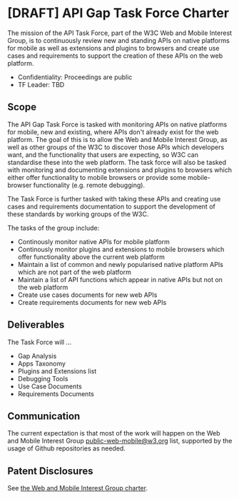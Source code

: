 # [DRAFT] API Gap Task Force Charter

The mission of the API Task Force, part of the W3C Web and Mobile Interest Group, is to continuously review new and standing APIs on native platforms for mobile as well as extensions and plugins to browsers and create use cases and requirements to support the creation of these APIs on the web platform. 

* Confidentiality: Proceedings are public
* TF Leader: TBD

## Scope

The API Gap Task Force is tasked with monitoring APIs on native platforms for mobile, new and existing, where APIs don't already exist for the web platform. The goal of this is to allow the Web and Mobile Interest Group, as well as other groups of the W3C to discover those APIs which developers want, and the functionality that users are expecting, so W3C can standardise these into the web platform. The task force will also be tasked with monitoring and documenting extensions and plugins to browsers which either offer functionality to mobile browsers or provide some mobile-browser functionality (e.g. remote debugging). 

The Task Force is further tasked with taking these APIs and creating use cases and requirements documentation to support the development of these standards by working groups of the W3C.

The tasks of the group include:

* Continously monitor native APIs for mobile platform
* Continously monitor plugins and extensions to mobile browsers which offer functionality above the current web platform
* Maintain a list of common and newly popularised native platform APIs which are not part of the web platform
* Maintain a list of API functions which appear in native APIs but not on the web platform
* Create use cases documents for new web APIs
* Create requirements documents for new web APIs

## Deliverables
The Task Force will ...

* Gap Analysis
* Apps Taxonomy
* Plugins and Extensions list
* Debugging Tools
* Use Case Documents
* Requirements Documents

## Communication
The current expectation is that most of the work will happen on the Web and Mobile Interest Group public-web-mobile@w3.org list, supported by the usage of Github repositories as needed.

## Patent Disclosures
See [the Web and Mobile Interest Group charter](http://www.w3.org/2013/07/webmobile-ig-charter.html#patentpolicy).
